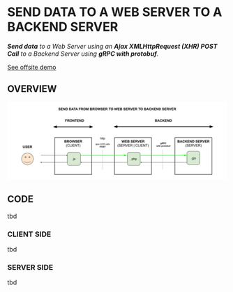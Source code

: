 # SEND DATA TO A WEB SERVER TO A BACKEND SERVER

  _**Send data**
  to a Web Server
  using an **Ajax XMLHttpRequest (XHR) POST Call**
  to a Backend Server
  using **gRPC with protobuf**._

[See offsite demo](http://www.jeffdecola.com/my-frontend-and-backend-api-examples/index.php?page=send-data-from-browser-to-web-server-to-backend-server)

## OVERVIEW

![IMAGE - send-data-from-browser-to-web-server-to-backend-server - IMAGE](../../../docs/pics/send-data-from-browser-to-web-server-to-backend-server.jpg)

## CODE

tbd

### CLIENT SIDE

tbd

### SERVER SIDE

tbd
